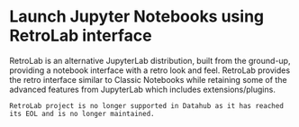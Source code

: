 # Launch Jupyter Notebooks using RetroLab interface

RetroLab is an alternative JupyterLab distribution, built from the ground-up, providing a notebook interface with a retro look and feel. RetroLab provides the 
retro interface similar to Classic Notebooks while retaining some of the advanced features from JupyterLab which includes extensions/plugins. 

```{note}
RetroLab project is no longer supported in Datahub as it has reached its EOL and is no longer maintained.
```

